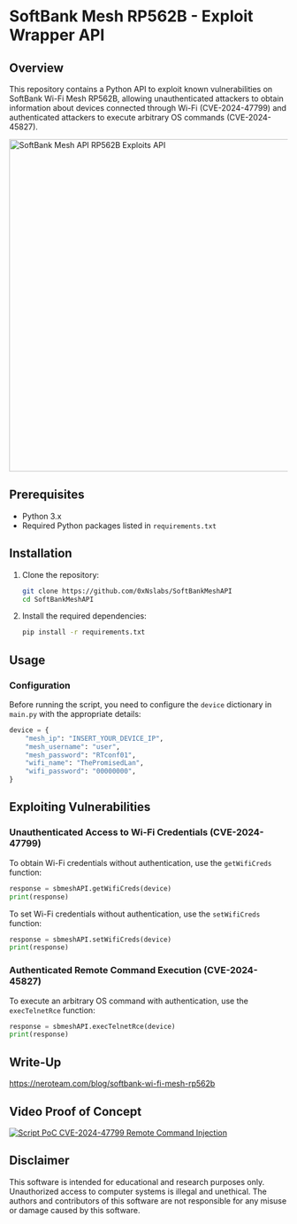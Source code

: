 # SoftBank Mesh RP562B - Exploit Wrapper API

## Overview

This repository contains a Python API to exploit known vulnerabilities on SoftBank Wi-Fi Mesh RP562B, allowing unauthenticated attackers to obtain information about devices connected through Wi-Fi (CVE-2024-47799) and authenticated attackers to execute arbitrary OS commands (CVE-2024-45827).

<img src="https://neroteam.com/blog/pages/softbank-wi-fi-mesh-rp562b/softbank-hacked-cover.jpg?m=1724043938" alt="SoftBank Mesh API RP562B Exploits API" width="600">

## Prerequisites

- Python 3.x
- Required Python packages listed in `requirements.txt`

## Installation

1. Clone the repository:
    ```sh
    git clone https://github.com/0xNslabs/SoftBankMeshAPI
    cd SoftBankMeshAPI
    ```

2. Install the required dependencies:
    ```sh
    pip install -r requirements.txt
    ```

## Usage

### Configuration

Before running the script, you need to configure the `device` dictionary in `main.py` with the appropriate details:

```python
device = {
    "mesh_ip": "INSERT_YOUR_DEVICE_IP",
    "mesh_username": "user",
    "mesh_password": "RTconf01",
    "wifi_name": "ThePromisedLan",
    "wifi_password": "00000000",
}
```

## Exploiting Vulnerabilities
### Unauthenticated Access to Wi-Fi Credentials (CVE-2024-47799)
To obtain Wi-Fi credentials without authentication, use the `getWifiCreds` function:
```python
response = sbmeshAPI.getWifiCreds(device)
print(response)
```
To set Wi-Fi credentials without authentication, use the `setWifiCreds` function:
```python
response = sbmeshAPI.setWifiCreds(device)
print(response)
```

### Authenticated Remote Command Execution (CVE-2024-45827)
To execute an arbitrary OS command with authentication, use the `execTelnetRce` function:
```python
response = sbmeshAPI.execTelnetRce(device)
print(response)
```

## Write-Up
https://neroteam.com/blog/softbank-wi-fi-mesh-rp562b

## Video Proof of Concept
[![Script PoC CVE-2024-47799 Remote Command Injection](https://i.ibb.co/7gXHL9q/500px-youtube-social-play.png)](https://youtu.be/GWpFmmhtheg)

## Disclaimer
This software is intended for educational and research purposes only. Unauthorized access to computer systems is illegal and unethical. The authors and contributors of this software are not responsible for any misuse or damage caused by this software.
